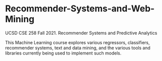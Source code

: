 # Recommender-Systems-and-Web-Mining
UCSD CSE 258 Fall 2021. Recommender Systems and Predictive Analytics 

This Machine Learning course explores various regressors, classifiers, recommender systems, text and data mining, and the various tools and libraries currently being used to implement such models. 
